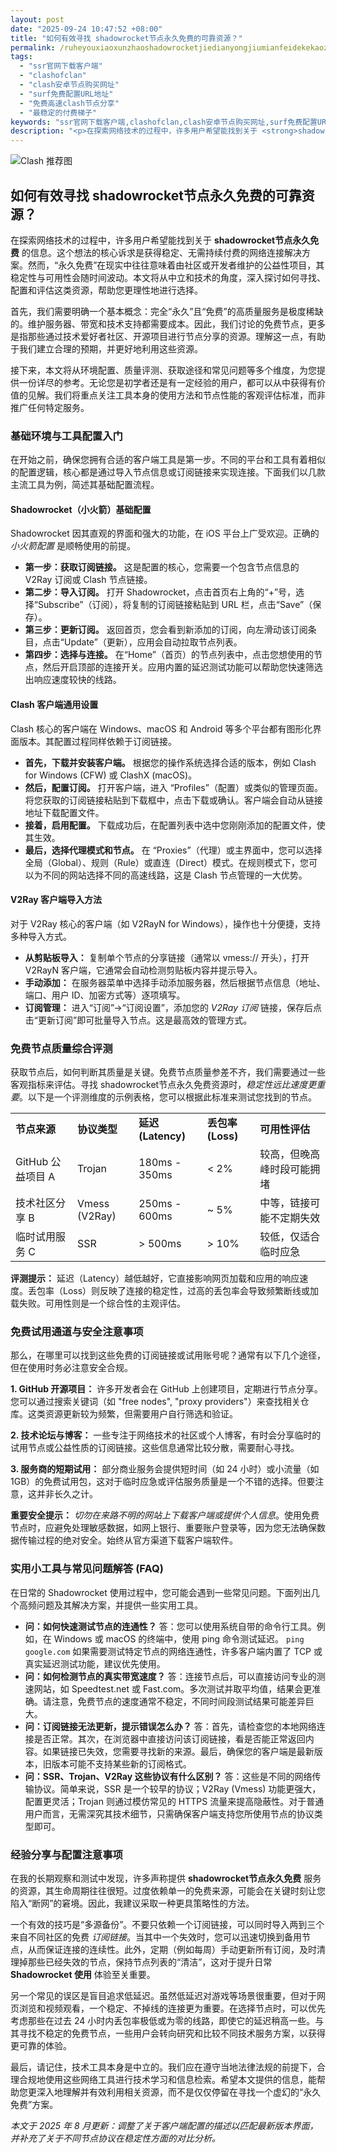 ```yaml
---
layout: post
date: "2025-09-24 10:47:52 +08:00"
title: "如何有效寻找 shadowrocket节点永久免费的可靠资源？"
permalink: /ruheyouxiaoxunzhaoshadowrocketjiedianyongjiumianfeidekekaoziyuan/
tags:
  - "ssr官网下载客户端"
  - "clashofclan"
  - "clash安卓节点购买网址"
  - "surf免费配置URL地址"
  - "免费高速clash节点分享"
  - "最稳定的付费梯子"
keywords: "ssr官网下载客户端,clashofclan,clash安卓节点购买网址,surf免费配置URL地址,免费高速clash节点分享,最稳定的付费梯子"
description: "<p>在探索网络技术的过程中，许多用户希望能找到关于 <strong>shadowrocket节点永久免费</strong> 的信息。这个想法的核心诉求是获得稳定、无需持续付费的网络连接解决方案。然而，“永久免费”在现实中往往意味着由社区或开发者维护的公益性项目，其稳定性与可用性会随时间波动。本文将从中立和技术的角度，深入探讨如何寻找、配置和评估这类资源，帮助您更理性地进行选择。</p>"
---
```


![Clash 推荐图](https://clashjd.github.io/assets/img/免费订阅机场.png)

## 如何有效寻找 shadowrocket节点永久免费的可靠资源？

<p>在探索网络技术的过程中，许多用户希望能找到关于 <strong>shadowrocket节点永久免费</strong> 的信息。这个想法的核心诉求是获得稳定、无需持续付费的网络连接解决方案。然而，“永久免费”在现实中往往意味着由社区或开发者维护的公益性项目，其稳定性与可用性会随时间波动。本文将从中立和技术的角度，深入探讨如何寻找、配置和评估这类资源，帮助您更理性地进行选择。</p>
<p>首先，我们需要明确一个基本概念：完全“永久”且“免费”的高质量服务是极度稀缺的。维护服务器、带宽和技术支持都需要成本。因此，我们讨论的免费节点，更多是指那些通过技术爱好者社区、开源项目进行节点分享的资源。理解这一点，有助于我们建立合理的预期，并更好地利用这些资源。</p>
<p>接下来，本文将从环境配置、质量评测、获取途径和常见问题等多个维度，为您提供一份详尽的参考。无论您是初学者还是有一定经验的用户，都可以从中获得有价值的见解。我们将重点关注工具本身的使用方法和节点性能的客观评估标准，而非推广任何特定服务。</p>

<h3>基础环境与工具配置入门</h3>
<p>在开始之前，确保您拥有合适的客户端工具是第一步。不同的平台和工具有着相似的配置逻辑，核心都是通过导入节点信息或订阅链接来实现连接。下面我们以几款主流工具为例，简述其基础配置流程。</p>

<h4>Shadowrocket（小火箭）基础配置</h4>
<p>Shadowrocket 因其直观的界面和强大的功能，在 iOS 平台上广受欢迎。正确的 <em>小火箭配置</em> 是顺畅使用的前提。</p>
<ul>
    <li><strong>第一步：获取订阅链接。</strong> 这是配置的核心，您需要一个包含节点信息的 V2Ray 订阅或 Clash 节点链接。</li>
    <li><strong>第二步：导入订阅。</strong> 打开 Shadowrocket，点击首页右上角的“+”号，选择“Subscribe”（订阅），将复制的订阅链接粘贴到 URL 栏，点击“Save”（保存）。</li>
    <li><strong>第三步：更新订阅。</strong> 返回首页，您会看到新添加的订阅，向左滑动该订阅条目，点击“Update”（更新），应用会自动拉取节点列表。</li>
    <li><strong>第四步：选择与连接。</strong> 在“Home”（首页）的节点列表中，点击您想使用的节点，然后开启顶部的连接开关。应用内置的延迟测试功能可以帮助您快速筛选出响应速度较快的线路。</li>
</ul>

<h4>Clash 客户端通用设置</h4>
<p>Clash 核心的客户端在 Windows、macOS 和 Android 等多个平台都有图形化界面版本。其配置过程同样依赖于订阅链接。</p>
<ul>
    <li><strong>首先，下载并安装客户端。</strong> 根据您的操作系统选择合适的版本，例如 Clash for Windows (CFW) 或 ClashX (macOS)。</li>
    <li><strong>然后，配置订阅。</strong> 打开客户端，进入 “Profiles”（配置）或类似的管理页面。将您获取的订阅链接粘贴到下载框中，点击下载或确认。客户端会自动从链接地址下载配置文件。</li>
    <li><strong>接着，启用配置。</strong> 下载成功后，在配置列表中选中您刚刚添加的配置文件，使其生效。</li>
    <li><strong>最后，选择代理模式和节点。</strong> 在 “Proxies”（代理）或主界面中，您可以选择全局（Global）、规则（Rule）或直连（Direct）模式。在规则模式下，您可以为不同的网站选择不同的高速线路，这是 Clash 节点管理的一大优势。</li>
</ul>

<h4>V2Ray 客户端导入方法</h4>
<p>对于 V2Ray 核心的客户端（如 V2RayN for Windows），操作也十分便捷，支持多种导入方式。</p>
<ul>
    <li><strong>从剪贴板导入：</strong> 复制单个节点的分享链接（通常以 vmess:// 开头），打开 V2RayN 客户端，它通常会自动检测剪贴板内容并提示导入。</li>
    <li><strong>手动添加：</strong> 在服务器菜单中选择手动添加服务器，然后根据节点信息（地址、端口、用户 ID、加密方式等）逐项填写。</li>
    <li><strong>订阅管理：</strong> 进入“订阅”->“订阅设置”，添加您的 <em>V2Ray 订阅</em> 链接，保存后点击“更新订阅”即可批量导入节点。这是最高效的管理方式。</li>
</ul>

<h3>免费节点质量综合评测</h3>
<p>获取节点后，如何判断其质量是关键。免费节点质量参差不齐，我们需要通过一些客观指标来评估。寻找 shadowrocket节点永久免费资源时，<em>稳定性远比速度更重要</em>。以下是一个评测维度的示例表格，您可以根据此标准来测试您找到的节点。</p>
<table>
    <tr>
        <td><strong>节点来源</strong></td>
        <td><strong>协议类型</strong></td>
        <td><strong>延迟 (Latency)</strong></td>
        <td><strong>丢包率 (Loss)</strong></td>
        <td><strong>可用性评估</strong></td>
    </tr>
    <tr>
        <td>GitHub 公益项目 A</td>
        <td>Trojan</td>
        <td>180ms - 350ms</td>
        <td>&lt; 2%</td>
        <td>较高，但晚高峰时段可能拥堵</td>
    </tr>
    <tr>
        <td>技术社区分享 B</td>
        <td>Vmess (V2Ray)</td>
        <td>250ms - 600ms</td>
        <td>~ 5%</td>
        <td>中等，链接可能不定期失效</td>
    </tr>
    <tr>
        <td>临时试用服务 C</td>
        <td>SSR</td>
        <td>&gt; 500ms</td>
        <td>&gt; 10%</td>
        <td>较低，仅适合临时应急</td>
    </tr>
</table>
<p><strong>评测提示：</strong> 延迟（Latency）越低越好，它直接影响网页加载和应用的响应速度。丢包率（Loss）则反映了连接的稳定性，过高的丢包率会导致频繁断线或加载失败。可用性则是一个综合性的主观评估。</p>

<h3>免费试用通道与安全注意事项</h3>
<p>那么，在哪里可以找到这些免费的订阅链接或试用账号呢？通常有以下几个途径，但在使用时务必注意安全合规。</p>
<p><strong>1. GitHub 开源项目：</strong> 许多开发者会在 GitHub 上创建项目，定期进行节点分享。您可以通过搜索关键词（如 "free nodes", "proxy providers"）来查找相关仓库。这类资源更新较为频繁，但需要用户自行筛选和验证。</p>
<p><strong>2. 技术论坛与博客：</strong> 一些专注于网络技术的社区或个人博客，有时会分享临时的试用节点或公益性质的订阅链接。这些信息通常比较分散，需要耐心寻找。</p>
<p><strong>3. 服务商的短期试用：</strong> 部分商业服务会提供短时间（如 24 小时）或小流量（如 1GB）的免费试用包，这对于临时应急或评估服务质量是一个不错的选择。但要注意，这并非长久之计。</p>
<p><strong>重要安全提示：</strong> <em>切勿在来路不明的网站上下载客户端或提供个人信息</em>。使用免费节点时，应避免处理敏感数据，如网上银行、重要账户登录等，因为您无法确保数据传输过程的绝对安全。始终从官方渠道下载客户端软件。</p>

<h3>实用小工具与常见问题解答 (FAQ)</h3>
<p>在日常的 Shadowrocket 使用过程中，您可能会遇到一些常见问题。下面列出几个高频问题及其解决方案，并提供一些实用工具。</p>
<ul>
    <li>
        <strong>问：如何快速测试节点的连通性？</strong>
        答：您可以使用系统自带的命令行工具。例如，在 Windows 或 macOS 的终端中，使用 ping 命令测试延迟。
        <code>ping google.com</code>
        如果需要测试特定节点的网络连通性，许多客户端内置了 TCP 或真实延迟测试功能，建议优先使用。
    </li>
    <li>
        <strong>问：如何检测节点的真实带宽速度？</strong>
        答：连接节点后，可以直接访问专业的测速网站，如 Speedtest.net 或 Fast.com。多次测试并取平均值，结果会更准确。请注意，免费节点的速度通常不稳定，不同时间段测试结果可能差异巨大。
    </li>
    <li>
        <strong>问：订阅链接无法更新，提示错误怎么办？</strong>
        答：首先，请检查您的本地网络连接是否正常。其次，在浏览器中直接访问该订阅链接，看是否能正常返回内容。如果链接已失效，您需要寻找新的来源。最后，确保您的客户端是最新版本，旧版本可能不支持某些新的订阅格式。
    </li>
    <li>
        <strong>问：SSR、Trojan、V2Ray 这些协议有什么区别？</strong>
        答：这些是不同的网络传输协议。简单来说，SSR 是一个较早的协议；V2Ray (Vmess) 功能更强大，配置更灵活；Trojan 则通过模仿常见的 HTTPS 流量来提高隐蔽性。对于普通用户而言，无需深究其技术细节，只需确保客户端支持您所使用节点的协议类型即可。
    </li>
</ul>

<h3>经验分享与配置注意事项</h3>
<p>在我的长期观察和测试中发现，许多声称提供 <strong>shadowrocket节点永久免费</strong> 服务的资源，其生命周期往往很短。过度依赖单一的免费来源，可能会在关键时刻让您陷入“断网”的窘境。因此，我建议采取一种更具策略性的方法。</p>
<p>一个有效的技巧是“多源备份”。不要只依赖一个订阅链接，可以同时导入两到三个来自不同社区的免费 <em>订阅链接</em>。当其中一个失效时，您可以迅速切换到备用节点，从而保证连接的连续性。此外，定期（例如每周）手动更新所有订阅，及时清理掉那些已经失效的节点，保持节点列表的“清洁”，这对于提升日常 <strong>Shadowrocket 使用</strong> 体验至关重要。</p>
<p>另一个常见的误区是盲目追求低延迟。虽然低延迟对游戏等场景很重要，但对于网页浏览和视频观看，一个稳定、不掉线的连接更为重要。在选择节点时，可以优先考虑那些在过去 24 小时内丢包率极低或为零的线路，即使它的延迟稍高一些。与其寻找不稳定的免费节点，一些用户会转向研究和比较不同技术服务方案，以获得更可靠的体验。</p>
<p>最后，请记住，技术工具本身是中立的。我们应在遵守当地法律法规的前提下，合理合规地使用这些网络工具进行技术学习和信息检索。希望本文提供的信息，能帮助您更深入地理解并有效利用相关资源，而不是仅仅停留在寻找一个虚幻的“永久免费”方案。</p>

<p><em>本文于 2025 年 8 月更新：调整了关于客户端配置的描述以匹配最新版本界面，并补充了关于不同节点协议在稳定性方面的对比分析。</em></p>